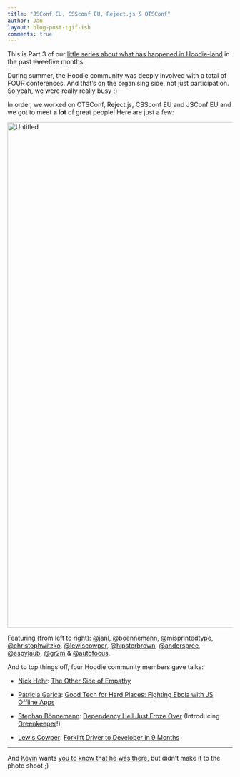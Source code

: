 ```yaml
---
title: "JSConf EU, CSSconf EU, Reject.js & OTSConf"
author: Jan
layout: blog-post-tgif-ish
comments: true
---
```


This is Part 3 of our [little series about what has happened in Hoodie-land](http://hood.ie/blog/we-have-been-busy.html "We. Have. Been. Busy!") in the past <strike>three</strike>five months.

During summer, the Hoodie community was deeply involved with a total of FOUR conferences. And that’s on the organising side, not just participation. So yeah, we were really really busy :)

In order, we worked on OTSConf, Reject.js, CSSconf EU and JSConf EU and we got to meet **a lot** of great people! Here are just a few:

<a data-flickr-embed="true"  href="https://www.flickr.com/photos/blank22763/21840012061/in/dateposted/" title="Untitled"><img src="https://farm1.staticflickr.com/584/21840012061_84207361b8_h.jpg" width="1600" height="1133" alt="Untitled"></a><script async src="//embedr.flickr.com/assets/client-code.js" charset="utf-8"></script>

Featuring (from left to right): 
[@janl](https://twitter.com/janl), [@boennemann](https://twitter.com/boennemann), [@misprintedtype](https://twitter.com/misprintedtype), [@christophwitzko](https://twitter.com/christophwitzko), [@lewiscowper](https://twitter.com/lewiscowper), [@hipsterbrown](https://twitter.com/hipsterbrown), [@anderspree](https://twitter.com/anderspree), [@espylaub](https://twitter.com/espylaub), [@gr2m](https://twitter.com/gr2m) & [@autofocus](https://twitter.com/autofocus).

And to top things off, four Hoodie community members gave talks:

- [Nick Hehr](https://twitter.com/hipsterbrown): [The Other Side of Empathy](https://www.youtube.com/watch?v=6evp7YLDJrg)

- [Patricia Garica](https://twitter.com/patggs): [Good Tech for Hard Places: Fighting Ebola with JS Offline Apps](https://www.youtube.com/watch?v=1sLjWlWvCsc)

- [Stephan Bönnemann](https://twitter.com/boennemann): [Dependency Hell Just Froze Over](https://www.youtube.com/watch?v=PA139CERNbc) (Introducing [Greenkeeper](http://greenkeeper.io)!)

- [Lewis Cowper](https://twitter.com/lewiscowper): [Forklift Driver to Developer in 9 Months](https://www.youtube.com/watch?v=zKLkHbcjwsc)

* * *

And [Kevin](https://twitter.com/verpixelt) wants [you to know that he was there](https://twitter.com/verpixelt/status/666370708436557824), but didn’t make it to the photo shoot ;)
